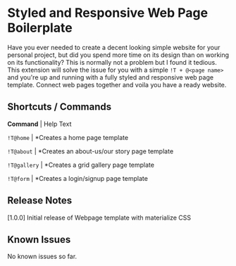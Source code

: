 # Styled and Responsive Web Page Boilerplate

Have you ever needed to create a decent looking simple website for your personal project, but did you spend more time on its design than on working on its functionality?
This is normally not a problem but I found it tedious. This extension will solve the issue for you with a simple `!T + @<page name>` and you're up and running with a fully styled and responsive web page template. Connect web pages together and voila you have a ready website.

## Shortcuts / Commands

  **Command**    |     Help Text

`!T@home`    |     *Creates a home page template

`!T@about`   |     *Creates an about-us/our story page template

`!T@gallery` |     *Creates a grid gallery page template

`!T@form`    |     *Creates a login/signup page template

## Release Notes

[1.0.0]
Initial release of Webpage template with materialize CSS

## Known Issues

No known issues so far.
